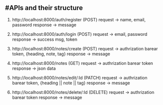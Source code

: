 #APIs and their structure
---------------------------------------

1. http://localhost:8000/auth/register (POST)
        request -> name, email, password
        response -> message 

2. http://localhost:8000/auth/login (POST)
        request -> email, password
        response -> success msg, token

3. http://localhost:8000/notes/create (POST)
        request -> authrization barear token, {heading, note, tag}
        response -> message

4. http://localhost:8000/notes (GET)
        request -> authrization barear token
        response -> json data

5. http://localhost:8000/notes/edit/:Id (PATCH)
        request -> authrization barear token, {heading || note || tag}
        response -> message

6. http://localhost:8000/notes/delete/:Id (DELETE)
        request -> authrization barear token
        response -> message
